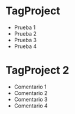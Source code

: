 # TagProject

- Prueba 1
- Prueba 2
- Prueba 3
- Prueba 4

# TagProject 2

- Comentario 1
- Comentario 2
- Comentario 3
- Comentario 4
